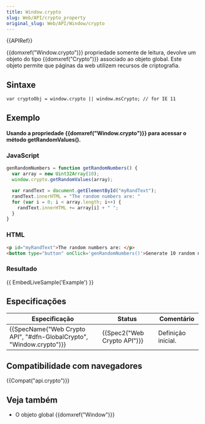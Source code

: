 ```yaml
---
title: Window.crypto
slug: Web/API/crypto_property
original_slug: Web/API/Window/crypto
---
```

{{APIRef}}

{{domxref("Window.crypto")}} propriedade somente de leitura, devolve um objeto do tipo {{domxref("Crypto")}} associado ao objeto global. Este objeto permite que páginas da web utilizem recursos de criptografia.

## Sintaxe

```
var cryptoObj = window.crypto || window.msCrypto; // for IE 11
```

## Exemplo

#### Usando a propriedade {{domxref("Window.crypto")}} para acessar o método getRandomValues().

### JavaScript

```js
genRandomNumbers = function getRandomNumbers() {
  var array = new Uint32Array(10);
  window.crypto.getRandomValues(array);

  var randText = document.getElementById("myRandText");
  randText.innerHTML = "The random numbers are: "
  for (var i = 0; i < array.length; i++) {
    randText.innerHTML += array[i] + " ";
  }
}
```

### HTML

```html
<p id="myRandText">The random numbers are: </p>
<button type="button" onClick='genRandomNumbers()'>Generate 10 random numbers</button>
```

### Resultado

{{ EmbedLiveSample('Example') }}

## Especificações

| Especificação                                                                                | Status                               | Comentário         |
| -------------------------------------------------------------------------------------------- | ------------------------------------ | ------------------ |
| {{SpecName("Web Crypto API", "#dfn-GlobalCrypto", "Window.crypto")}} | {{Spec2("Web Crypto API")}} | Definição inicial. |

## Compatibilidade com navegadores

{{Compat("api.crypto")}}

## Veja também

- O objeto global {{domxref("Window")}}
